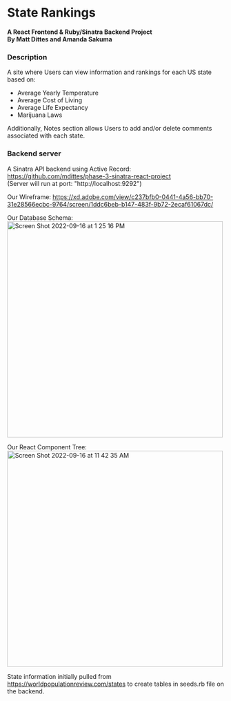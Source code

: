 # State Rankings

**A React Frontend & Ruby/Sinatra Backend Project <br />
By Matt Dittes and Amanda Sakuma**

### Description

A site where Users can view information and rankings for each US state based on:

- Average Yearly Temperature
- Average Cost of Living
- Average Life Expectancy
- Marijuana Laws

Additionally, Notes section allows Users to add and/or delete comments associated with each state.

### Backend server

A Sinatra API backend using Active Record: <br />
https://github.com/mdittes/phase-3-sinatra-react-project <br />
(Server will run at port: "http://localhost:9292")

Our Wireframe:
https://xd.adobe.com/view/c237bfb0-0441-4a56-bb70-31e28566ecbc-9764/screen/1ddc6beb-b147-483f-9b72-2ecaf61067dc/

Our Database Schema: 
<img width="500" alt="Screen Shot 2022-09-16 at 1 25 16 PM" src="https://user-images.githubusercontent.com/108034440/190696916-04f89c9e-9d86-4a32-9bf0-80a6180d99d1.png">

Our React Component Tree:
<img width="500" alt="Screen Shot 2022-09-16 at 11 42 35 AM" src="https://user-images.githubusercontent.com/108034440/190678453-27d9e7d4-9879-48b3-afb9-7d2d27912ab1.png">

State information initially pulled from https://worldpopulationreview.com/states to create tables in seeds.rb file on the backend.

